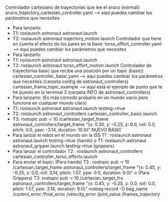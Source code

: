 Controlador cartesiano de trayectorias que lee el aruco (normal):
aruco_trajectory_cartesian_controller.yaml --> aquí puedes cambiar los parámetros que necesites
- Para lanzarlo:
- T1: roslaunch astronaut astronaut.launch
- T2: roslaunch astronaut trajectory_motion.launch
Controlador que tiene en cuenta el efecto de los pares en la base:
torso_effort_controller.yaml --> aquí puedes cambiar los parámetros que necesites
- Para lanzarlo:
- T1: roslaunch astronaut astronaut.launch
- T2: roslaunch astronaut torso_effort_motion.launch
Controlador de trayectorias basic que recibe una posición por un topic (basic):
cartesian_controller_basic.yaml --> aquí puedes cambiar los parámetros que necesites (carpeta config de astronaut_controllers)
cartesian_frame_topic_example --> aquí está el ejemplo de punto que te he puesto en la terminal 3 (carpeta INFO de astronaut_controllers)
- Para lanzarlo:
(Es más cómodo probarlo en un mundo vacío pero funciona en cualquier mundo claro)
- T1: roslaunch astronaut astronaut.launch testing:=true
- T2: roslaunch astronaut_controllers cartesian_controller_basic.launch
- T3: rostopic pub -r 10 /cartesian_target_frame astronaut_controllers/target_frame "{x: 0.30, y: -0.25, z: 0.0, roll: 0.0, pitch: 0.0, yaw: -3.14, duration: 10.0}"
NUEVO BASIC
- Para lanzar el robot en el mundo sin la ISS
T1 : roslaunch astronaut astronaut.launch testing:=true (hands)
o
T1: roslaunch astronaut astronaut_gripper.launch testing:=true (grippers)
- Para lanzar el controlador
T2 : roslaunch astronaut_controllers cartesian_controller_torso_efforts.launch
- Para enviar el topic:
(Para hands)
T3 : rostopic pub -r 10 /cartesian_target_frame astronaut_controllers/target_frame "{x: 0.45, y: -0.25, z: 0.0, roll: 3.14, pitch: 1.57, yaw: 0.0, duration: 9.0}"
o
(Para Grippers)
T3: rostopic pub -r 10 /cartesian_target_fra astronaut_controllers/target_frame "{x: 0.45, y: -0.25, z: 0.0, roll: 0.0, pitch: 1.57, yaw: 3.14, duration: 9.0}"
rosbag record -O bag_name /control_error /final_error /velocity_error /joint_value /frames_trajectory
